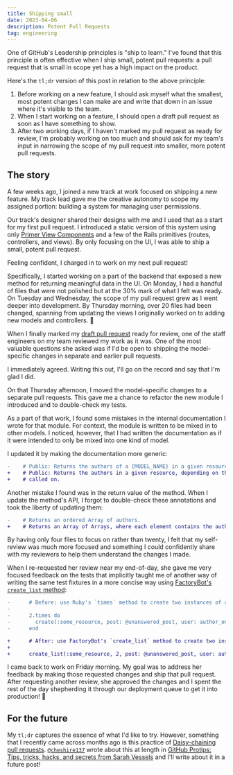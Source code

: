 ```yaml
---
title: Shipping small
date: 2023-04-06
description: Potent Pull Requests
tag: engineering
---
```


One of GitHub's Leadership principles is "ship to learn." I've found that this principle is often effective when I ship small, potent pull requests: a pull request that is small in scope yet has a high impact on the product.

Here's the `tl;dr` version of this post in relation to the above principle:

1. Before working on a new feature, I should ask myself what the smallest, most potent changes I can make are and write that down in an issue where it's visible to the team.
1. When I start working on a feature, I should open a draft pull request as soon as I have something to show.
1. After two working days, if I haven't marked my pull request as ready for review, I'm probably working on too much and should ask for my team's input in narrowing the scope of my pull request into smaller, more potent pull requests.

## The story

A few weeks ago, I joined a new track at work focused on shipping a new feature. My track lead gave me the creative autonomy to scope my assigned portion: building a system for managing user permissions.

Our track's designer shared their designs with me and I used that as a start for my first pull request. I introduced a static version of this system using only [Primer View Components](https://primer.style/view-components) and a few of the Rails primitives (routes, controllers, and views). By only focusing on the UI, I was able to ship a small, potent pull request.

Feeling confident, I charged in to work on my next pull request!

Specifically, I started working on a part of the backend that exposed a new method for returning meaningful data in the UI. On Monday, I had a handful of files that were not polished but at the 30% mark of what I felt was ready. On Tuesday and Wednesday, the scope of my pull request grew as I went deeper into development. By Thursday morning, over 20 files had been changed, spanning from updating the views I originally worked on to adding new models and controllers. 😬

When I finally marked my [draft pull request](https://docs.github.com/en/pull-requests/collaborating-with-pull-requests/proposing-changes-to-your-work-with-pull-requests/about-pull-requests#draft-pull-requests) ready for review, one of the staff engineers on my team reviewed my work as it was. One of the most valuable questions she asked was if I'd be open to shipping the model-specific changes in separate and earlier pull requests.

I immediately agreed. Writing this out, I'll go on the record and say that I'm glad I did.

On that Thursday afternoon, I moved the model-specific changes to a separate pull requests. This gave me a chance to refactor the new module I introduced and to double-check my tests.

As a part of that work, I found some mistakes in the internal documentation I wrote for that module. For context, the module is written to be mixed in to other models. I noticed, however, that I had written the documentation as if it were intended to only be mixed into one kind of model.

I updated it by making the documentation more generic:

```diff
-    # Public: Returns the authors of a {MODEL_NAME} in a given resource.
+    # Public: Returns the authors in a given resource, depending on the model it's
+    # called on.
```

Another mistake I found was in the return value of the method. When I update the method's API, I forgot to double-check these annotations and took the liberty of updating them:

```diff
-    # Returns an ordered Array of authors.
+    # Returns an Array of Arrays, where each element contains the author's username and ID.
```

By having only four files to focus on rather than twenty, I felt that my self-review was much more focused and something I could confidently share with my reviewers to help them understand the changes I made.

When I re-requested her review near my end-of-day, she gave me very focused feedback on the tests that implicitly taught me of another way of writing the same test fixtures in a more concise way using [FactoryBot's `create_list` method](https://www.rubydoc.info/gems/factory_bot/FactoryBot/Syntax/Methods:create_list):

```diff
-      # Before: use Ruby's `times` method to create two instances of a model
-
-      2.times do
-        create(:some_resource, post: @unanswered_post, user: author_one)
-      end

+      # After: use FactoryBot's `create_list` method to create two instances of a model
+
+      create_list(:some_resource, 2, post: @unanswered_post, user: author_one)
```

I came back to work on Friday morning. My goal was to address her feedback by making those requested changes and ship that pull request. After requesting another review, she approved the changes and I spent the rest of the day shepherding it through our deployment queue to get it into production! 🚀

## For the future

My `tl;dr` captures the essence of what I'd like to try. However, something that I recently came across months ago is this practice of [Daisy-chaining pull requests](https://github.blog/2020-05-21-github-protips-tips-tricks-hacks-and-secrets-from-sarah-vessels/#daisy-chaining-pull-requests). [`@cheshire137`](https://github.com/cheshire137) wrote about this at length in [GitHub Protips: Tips, tricks, hacks, and secrets from Sarah Vessels](https://github.blog/2020-05-21-github-protips-tips-tricks-hacks-and-secrets-from-sarah-vessels/) and I'll write about it in a future post!
